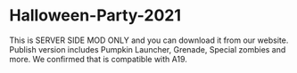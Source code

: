 # Halloween-Party-2021
This is SERVER SIDE MOD ONLY and you can download it from our website.  Publish version includes Pumpkin Launcher, Grenade, Special zombies and more. We confirmed that is compatible with A19.
